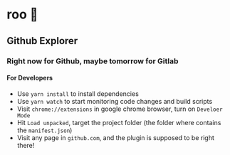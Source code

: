# roo 🦘

## Github Explorer
### Right now for Github, maybe tomorrow for Gitlab

#### For Developers
* Use `yarn install` to install dependencies
* Use `yarn watch` to start monitoring code changes and build scripts
* Visit `chrome://extensions` in google chrome browser, turn on `Develoer Mode`
* Hit `Load unpacked`, target the project folder (the folder where contains the `manifest.json`)
* Visit any page in `github.com`, and the plugin is supposed to be right there!
